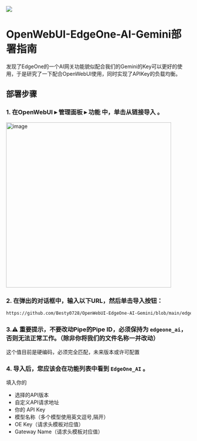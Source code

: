 <img src="https://capsule-render.vercel.app/api?type=waving&color=gradient&customColorList=0,2,2,5,30&height=160&section=header&text=🌈%20你好啊，欢迎来到OpenWebUI-EdgeOne-AI-Gemini部署指南%20✨&fontSize=28&fontColor=fff&animation=twinkling&fontAlignY=40" />

# OpenWebUI-EdgeOne-AI-Gemini部署指南
发现了EdgeOne的一个AI网关功能貌似配合我们的Gemini的Key可以更好的使用，于是研究了一下配合OpenWebUI使用，同时实现了APIKey的负载均衡。

## 部署步骤

### 1. 在OpenWebUI ▸ 管理面板 ▸ 功能 中，单击从链接导入 。
 <img width="450" alt="image" src="https://github.com/user-attachments/assets/4a5a0355-e0af-4fb8-833e-7d3dfb7f10e3" />

### 2. 在弹出的对话框中，输入以下URL，然后单击导入按钮：
```bash
https://github.com/Besty0728/OpenWebUI-EdgeOne-AI-Gemini/blob/main/edgeone_ai.py
```
### 3.⚠️ 重要提示，不要改动Pipe的Pipe ID，必须保持为 `edgeone_ai`，否则无法正常工作。（除非你将我们的文件名称一并改动）
这个值目前是硬编码，必须完全匹配，未来版本或许可配置

### 4. 导入后，您应该会在功能列表中看到 `EdgeOne_AI` 。
填入你的
- 选择的API版本
- 自定义API请求地址
- 你的 API Key
- 模型名称（多个模型使用英文逗号,隔开）
- OE Key（请求头模板对应值）
- Gateway Name（请求头模板对应值）
